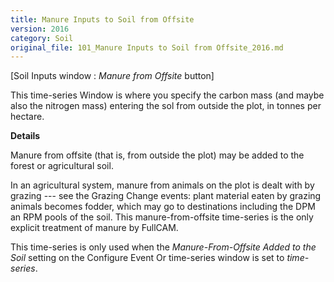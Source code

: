 ```yaml
---
title: Manure Inputs to Soil from Offsite
version: 2016
category: Soil
original_file: 101_Manure Inputs to Soil from Offsite_2016.md
---
```


[Soil Inputs window : *Manure from Offsite*
button]

This time-series Window is where you
specify the carbon mass (and maybe also the nitrogen mass) entering the
sol from outside the plot, in tonnes per hectare.

**Details**

Manure from offsite (that is, from outside the plot) may be added to the
forest or agricultural soil.

In an agricultural system, manure from animals on the plot is dealt with
by grazing --- see the Grazing Change
events: plant material eaten by grazing animals becomes fodder, which
may go to destinations including the DPM an RPM pools of the soil. This
manure-from-offsite time-series is the only explicit treatment of manure
by FullCAM.

This time-series is only used when the *Manure-From-Offsite Added to the
Soil* setting on the Configure Event Or
time-series window is set
to *time-series*.
